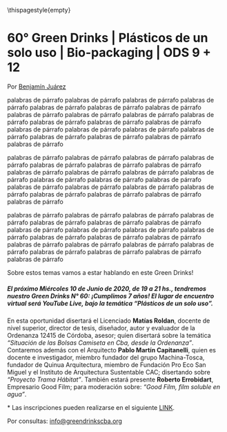 \thispagestyle{empty}

# 60° Green Drinks | Plásticos de un solo uso | Bio-packaging | ODS 9 + 12

Por [Benjamín Juárez](benjaminjuarezarlt@greendrinkscba.org)

palabras de párrafo palabras de párrafo palabras de párrafo palabras de párrafo palabras de párrafo palabras de párrafo palabras de párrafo palabras de párrafo palabras de párrafo palabras de párrafo palabras de párrafo palabras de párrafo palabras de párrafo palabras de párrafo palabras de párrafo palabras de párrafo palabras de párrafo palabras de párrafo palabras de párrafo palabras de párrafo palabras de párrafo palabras de párrafo 

palabras de párrafo palabras de párrafo palabras de párrafo palabras de párrafo palabras de párrafo palabras de párrafo palabras de párrafo palabras de párrafo palabras de párrafo palabras de párrafo palabras de párrafo palabras de párrafo palabras de párrafo palabras de párrafo palabras de párrafo palabras de párrafo palabras de párrafo palabras de párrafo palabras de párrafo palabras de párrafo palabras de párrafo palabras de párrafo 

palabras de párrafo palabras de párrafo palabras de párrafo palabras de párrafo palabras de párrafo palabras de párrafo palabras de párrafo palabras de párrafo palabras de párrafo palabras de párrafo palabras de párrafo palabras de párrafo palabras de párrafo palabras de párrafo palabras de párrafo palabras de párrafo palabras de párrafo palabras de párrafo palabras de párrafo palabras de párrafo palabras de párrafo palabras de párrafo 

Sobre estos temas vamos a estar hablando en este Green Drinks!

##### El próximo Miércoles 10 de Junio de 2020, de 19 a 21 hs., tendremos nuestro Green Drinks N° 60: ¡Cumplimos 7 años! El lugar de encuentro virtual será YouTube Live, bajo la temática “Plásticos de un solo uso”.

En esta oportunidad disertará
el Licenciado **Matías Roldan**, docente de nivel superior, director de tesis, diseñador, autor y evaluador de la Ordenanza 12415 de Córdoba, asesor;
quien disertará sobre la temática *“Situación de las Bolsas Camiseta en Cba, desde la Ordenanza”*.
Contaremos además con
el Arquitecto **Pablo Martín Capitanelli**, quien es
docente e investigador, miembro fundador del grupo Machina-Tosca, fundador de Quinua Arquitectura, miembro de Fundación Pro Eco San Miguel y el Instituto de Arquitectura Sustentable CAC; 
disertando sobre *“Proyecto Trama Hábitat”*.
También estará presente 
**Roberto Errobidart**, Empresario Good Film;
para moderación sobre: *“Good Film, film soluble en agua”*.

\* Las inscripciones pueden realizarse en el siguiente [LINK](https://plasticodeunsolouso.eventbrite.com.ar).

Por consultas: [info@greendrinkscba.org](info@greendrinkscba.org)
